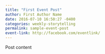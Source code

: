 ```yaml
---
title: "First Event Post"
author: First Author Name
date: 2016-07-10 16:50:27 -0400
categories: weekly-storytelling
permalink: sample-event-post
event-link: http://facebook.com/eventlink/
---
```

Post content
